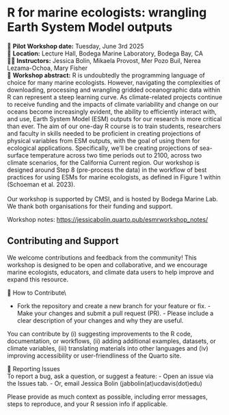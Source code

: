 # R for marine ecologists: wrangling Earth System Model outputs

📅 **Pilot Workshop date:** Tuesday, June 3rd 2025\
📍 **Location:** Lecture Hall, Bodega Marine Laboratory, Bodega Bay, CA\
👩‍🏫 **Instructors:** Jessica Bolin, Mikaela Provost, Mer Pozo Buil, Nerea Lezama-Ochoa, Mary Fisher\
📝 **Workshop abstract:** R is undoubtedly the programming language of choice for many marine ecologists. However, navigating the complexities of downloading, processing and wrangling gridded oceanographic data within R can represent a steep learning curve. As climate-related projects continue to receive funding and the impacts of climate variability and change on our oceans become increasingly evident, the ability to efficiently interact with, and use, Earth System Model (ESM) outputs for our research is more critical than ever. The aim of our one-day R course is to train students, researchers and faculty in skills needed to be proficient in creating projections of physical variables from ESM outputs, with the goal of using them for ecological applications. Specifically, we’ll be creating projections of sea-surface temperature across two time periods out to 2100, across two climate scenarios, for the California Current region. Our workshop is designed around Step 8 (pre-process the data) in the workflow of best practices for using ESMs for marine ecologists, as defined in Figure 1 within (Schoeman et al. 2023).\
\
Our workshop is supported by CMSI, and is hosted by Bodega Marine Lab. We thank both organisations for their funding and support.

Workshop notes: https://jessicabolin.quarto.pub/esmrworkshop_notes/

## Contributing and Support

We welcome contributions and feedback from the community! This workshop is designed to be open and collaborative, and we encourage marine ecologists, educators, and climate data users to help improve and expand this resource.

🤝 How to Contribute\
- Fork the repository and create a new branch for your feature or fix. - Make your changes and submit a pull request (PR). - Please include a clear description of your changes and why they are useful.

You can contribute by (i) suggesting improvements to the R code, documentation, or workflows, (ii) adding additional examples, datasets, or climate variables, (iii) translating materials into other languages and (iv) improving accessibility or user-friendliness of the Quarto site.

🐞 Reporting Issues\
To report a bug, ask a question, or suggest a feature: - Open an issue via the Issues tab. - Or, email Jessica Bolin (jabbolin(at)ucdavis(dot)edu)

Please provide as much context as possible, including error messages, steps to reproduce, and your R session info if applicable.
